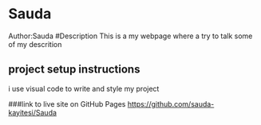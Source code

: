 # Sauda
Author:Sauda
#Description 
This is a  my webpage where a try to talk some  of my descrition
## project setup instructions
i use visual code to write and style my project 

###link to live site on GitHub Pages
   https://github.com/sauda-kayitesi/Sauda
